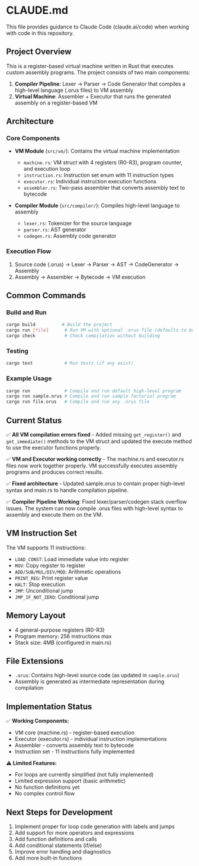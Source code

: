 # CLAUDE.md

This file provides guidance to Claude Code (claude.ai/code) when working with code in this repository.

## Project Overview

This is a register-based virtual machine written in Rust that executes custom assembly programs. The project consists of two main components:

1. **Compiler Pipeline**: Lexer → Parser → Code Generator that compiles a high-level language (.orus files) to VM assembly
2. **Virtual Machine**: Assembler + Executor that runs the generated assembly on a register-based VM

## Architecture

### Core Components

- **VM Module** (`src/vm/`): Contains the virtual machine implementation
  - `machine.rs`: VM struct with 4 registers (R0-R3), program counter, and execution loop
  - `instruction.rs`: Instruction set enum with 11 instruction types
  - `executor.rs`: Individual instruction execution functions
  - `assembler.rs`: Two-pass assembler that converts assembly text to bytecode

- **Compiler Module** (`src/compiler/`): Compiles high-level language to assembly
  - `lexer.rs`: Tokenizer for the source language
  - `parser.rs`: AST generator
  - `codegen.rs`: Assembly code generator

### Execution Flow

1. Source code (.orus) → Lexer → Parser → AST → CodeGenerator → Assembly
2. Assembly → Assembler → Bytecode → VM execution

## Common Commands

### Build and Run
```bash
cargo build          # Build the project
cargo run [file]      # Run VM with optional .orus file (defaults to built-in program)
cargo check           # Check compilation without building
```

### Testing
```bash
cargo test            # Run tests (if any exist)
```

### Example Usage
```bash
cargo run             # Compile and run default high-level program
cargo run sample.orus # Compile and run sample factorial program
cargo run file.orus   # Compile and run any .orus file
```

## Current Status

✅ **All VM compilation errors fixed** - Added missing `get_register()` and `get_immediate()` methods to the VM struct and updated the execute method to use the executor functions properly.

✅ **VM and Executor working correctly** - The machine.rs and executor.rs files now work together properly. VM successfully executes assembly programs and produces correct results.

✅ **Fixed architecture** - Updated sample.orus to contain proper high-level syntax and main.rs to handle compilation pipeline.

✅ **Compiler Pipeline Working**: Fixed lexer/parser/codegen stack overflow issues. The system can now compile .orus files with high-level syntax to assembly and execute them on the VM.

## VM Instruction Set

The VM supports 11 instructions:
- `LOAD_CONST`: Load immediate value into register
- `MOV`: Copy register to register  
- `ADD/SUB/MUL/DIV/MOD`: Arithmetic operations
- `PRINT_REG`: Print register value
- `HALT`: Stop execution
- `JMP`: Unconditional jump
- `JMP_IF_NOT_ZERO`: Conditional jump

## Memory Layout

- 4 general-purpose registers (R0-R3)
- Program memory: 256 instructions max
- Stack size: 4MB (configured in main.rs)

## File Extensions

- `.orus`: Contains high-level source code (as updated in `sample.orus`)
- Assembly is generated as intermediate representation during compilation

## Implementation Status

✅ **Working Components:**
- VM core (machine.rs) - register-based execution
- Executor (executor.rs) - individual instruction implementations  
- Assembler - converts assembly text to bytecode
- Instruction set - 11 instructions fully implemented

⚠️ **Limited Features:**
- For loops are currently simplified (not fully implemented)
- Limited expression support (basic arithmetic)
- No function definitions yet
- No complex control flow

## Next Steps for Development

1. Implement proper for loop code generation with labels and jumps
2. Add support for more operators and expressions
3. Add function definitions and calls
4. Add conditional statements (if/else)
5. Improve error handling and diagnostics
6. Add more built-in functions